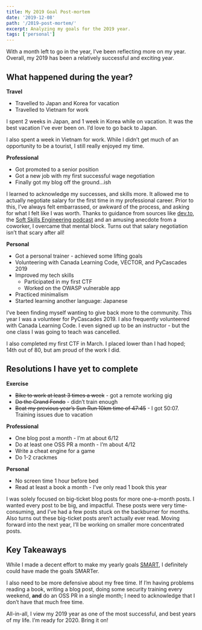 ```yaml
---
title: My 2019 Goal Post-mortem
date: '2019-12-08'
path: '/2019-post-mortem/'
excerpt: Analyzing my goals for the 2019 year.
tags: ['personal']
---
```


With a month left to go in the year, I’ve been reflecting more on my year. Overall, my 2019 has been a relatively successful and exciting year.

## What happened during the year?

**Travel**

- Travelled to Japan and Korea for vacation
- Travelled to Vietnam for work

I spent 2 weeks in Japan, and 1 week in Korea while on vacation. It was the best vacation I’ve ever been on. I’d love to go back to Japan.

I also spent a week in Vietnam for work. While I didn’t get much of an opportunity to be a tourist, I still really enjoyed my time.

**Professional**

- Got promoted to a senior position
- Got a new job with my first successful wage negotiation
- Finally got my blog off the ground…ish

I learned to acknowledge my successes, and skills more. It allowed me to actually negotiate salary for the first time in my professional career. Prior to this, I’ve always felt embarrassed, or awkward of the process, and asking for what I felt like I was worth. Thanks to guidance from sources like [dev.to](http://dev.to), the [Soft Skills Engineering podcast](https://softskills.audio/) and an amusing anecdote from a coworker, I overcame that mental block. Turns out that salary negotiation isn’t that scary after all!

**Personal**

- Got a personal trainer - achieved some lifting goals
- Volunteering with Canada Learning Code, VECTOR, and PyCascades 2019
- Improved my tech skills
  - Participated in my first CTF
  - Worked on the OWASP vulnerable app
- Practiced minimalism
- Started learning another language: Japanese

I’ve been finding myself wanting to give back more to the community. This year I was a volunteer for PyCascades 2019. I also frequently volunteered with Canada Learning Code. I even signed up to be an instructor - but the one class I was going to teach was cancelled.

I also completed my first CTF in March. I placed lower than I had hoped; 14th out of 80, but am proud of the work I did.

## Resolutions I have yet to complete

**Exercise**

- ~~Bike to work at least 3 times a week~~ - got a remote working gig
- ~~Do the Grand Fondo~~ - didn’t train enough
- ~~Beat my previous year’s Sun Run 10km time of 47:45~~ - I got 50:07. Training issues due to vacation

**Professional**

- One blog post a month - I’m at about 6/12
- Do at least one OSS PR a month - I’m about 4/12
- Write a cheat engine for a game
- Do 1-2 crackmes

**Personal**

- No screen time 1 hour before bed
- Read at least a book a month - I’ve only read 1 book this year

I was solely focused on big-ticket blog posts for more one-a-month posts. I wanted every post to be big, and impactful. These posts were very time-consuming, and I’ve had a few posts stuck on the backburner for months. Also turns out these big-ticket posts aren’t actually ever read. Moving forward into the next year, I’ll be working on smaller more concentrated posts.

## Key Takeaways

While I made a decent effort to make my yearly goals [SMART](https://www.mindtools.com/pages/article/smart-goals.htm), I definitely could have made the goals SMARTer.

I also need to be more defensive about my free time. If I’m having problems reading a book, writing a blog post, doing some security training every weekend, **and** do an OSS PR in a single month; I need to acknowledge that I don’t have that much free time.

All-in-all, I view my 2019 year as one of the most successful, and best years of my life. I’m ready for 2020. Bring it on!
